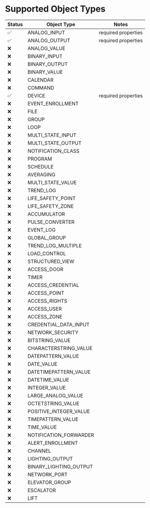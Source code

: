 
# Supported Object Types

| Status | Object Type | Notes |
| --- | --- | --- |
| ✅ | ANALOG_INPUT | required properties |
| ✅ | ANALOG_OUTPUT | required properties |
| ❌ | ANALOG_VALUE | |
| ❌ | BINARY_INPUT | |
| ❌ | BINARY_OUTPUT | |
| ❌ | BINARY_VALUE | |
| ❌ | CALENDAR | |
| ❌ | COMMAND | |
| ✅ | DEVICE | required properties |
| ❌ | EVENT_ENROLLMENT | |
| ❌ | FILE | |
| ❌ | GROUP | |
| ❌ | LOOP | |
| ❌ | MULTI_STATE_INPUT | |
| ❌ | MULTI_STATE_OUTPUT | |
| ❌ | NOTIFICATION_CLASS | |
| ❌ | PROGRAM | |
| ❌ | SCHEDULE | |
| ❌ | AVERAGING | |
| ❌ | MULTI_STATE_VALUE | |
| ❌ | TREND_LOG | |
| ❌ | LIFE_SAFETY_POINT | |
| ❌ | LIFE_SAFETY_ZONE | |
| ❌ | ACCUMULATOR | |
| ❌ | PULSE_CONVERTER | |
| ❌ | EVENT_LOG | |
| ❌ | GLOBAL_GROUP | |
| ❌ | TREND_LOG_MULTIPLE | |
| ❌ | LOAD_CONTROL | |
| ❌ | STRUCTURED_VIEW | |
| ❌ | ACCESS_DOOR | |
| ❌ | TIMER | |
| ❌ | ACCESS_CREDENTIAL | |
| ❌ | ACCESS_POINT | |
| ❌ | ACCESS_RIGHTS | |
| ❌ | ACCESS_USER | |
| ❌ | ACCESS_ZONE | |
| ❌ | CREDENTIAL_DATA_INPUT | |
| ❌ | NETWORK_SECURITY | |
| ❌ | BITSTRING_VALUE</li>  | |
| ❌ | CHARACTERSTRING_VALUE | |
| ❌ | DATEPATTERN_VALUE | |
| ❌ | DATE_VALUE | |
| ❌ | DATETIMEPATTERN_VALUE | |
| ❌ | DATETIME_VALUE | |
| ❌ | INTEGER_VALUE | |
| ❌ | LARGE_ANALOG_VALUE | |
| ❌ | OCTETSTRING_VALUE | |
| ❌ | POSITIVE_INTEGER_VALUE | |
| ❌ | TIMEPATTERN_VALUE | |
| ❌ | TIME_VALUE | |
| ❌ | NOTIFICATION_FORWARDER | |
| ❌ | ALERT_ENROLLMENT | |
| ❌ | CHANNEL | |
| ❌ | LIGHTING_OUTPUT | |
| ❌ | BINARY_LIGHTING_OUTPUT | |
| ❌ | NETWORK_PORT | |
| ❌ | ELEVATOR_GROUP | |
| ❌ | ESCALATOR | |
| ❌ | LIFT | |
      